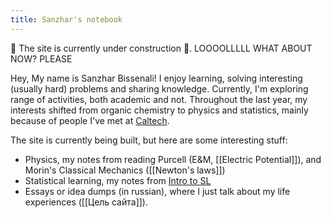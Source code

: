 ```yaml
---
title: Sanzhar's notebook
---
```

 
 
 🚧 The site is currently under construction 🚧. 
LOOOOLLLLL WHAT ABOUT NOW? PLEASE

 
Hey, My name is Sanzhar Bissenali! I enjoy learning, solving interesting (usually hard) problems and sharing knowledge. Currently, I'm exploring range of activities, both academic and not. 
Throughout the last year, my interests shifted from organic chemistry to physics and statistics, mainly because of people I've met at [Caltech](https://web.mit.edu).

The site is currently being built, but here are some interesting stuff:
- Physics, my notes from reading Purcell (E&M, [[Electric Potential]]), and Morin's Classical Mechanics ([[Newton's laws]])
- Statistical learning, my notes from [Intro to SL](https://www.statlearning.com)
- Essays or idea dumps (in russian), where I just talk about my life experiences ([[Цель cайта]]).